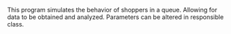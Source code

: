 This program simulates the behavior of shoppers in a queue. 
Allowing for data to be obtained and analyzed.
Parameters can be altered in responsible class.
